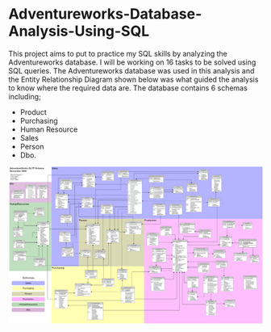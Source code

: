 # Adventureworks-Database-Analysis-Using-SQL

This project aims to put to practice my SQL skills by analyzing the Adventureworks database. I will be working on 16 tasks to be solved using SQL queries. 
The Adventureworks database was used in this analysis and the Entity Relationship Diagram shown below was what guided the analysis to know where the required data are. The database contains 6 schemas including;
- Product
- Purchasing
- Human Resource
- Sales
- Person
- Dbo.

![ERD](https://github.com/Temitope-Omotosho/Adventureworks-Database-Analysis-Using-SQL/blob/master/Adventure%20Works%20ERD.png)

